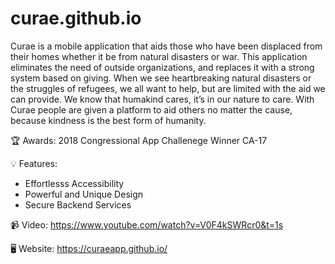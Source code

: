 # curae.github.io
Curae is a mobile application that aids those who have been displaced from their homes whether it be from natural disasters or war. This application eliminates the need of outside organizations, and replaces it with a strong system based on giving. When we see heartbreaking natural disasters or the struggles of refugees, we all want to help, but are limited with the aid we can provide. We know that humakind cares, it’s in our nature to care. With Curae people are given a platform to aid others no matter the cause, because kindness is the best form of humanity. 

🏆 Awards:
2018 Congressional App Challenege Winner CA-17 

💡 Features:
- Effortlesss Accessibility
- Powerful and Unique Design
- Secure Backend Services

📹 Video:
https://www.youtube.com/watch?v=V0F4kSWRcr0&t=1s

🖥️ Website:
https://curaeapp.github.io/ 
